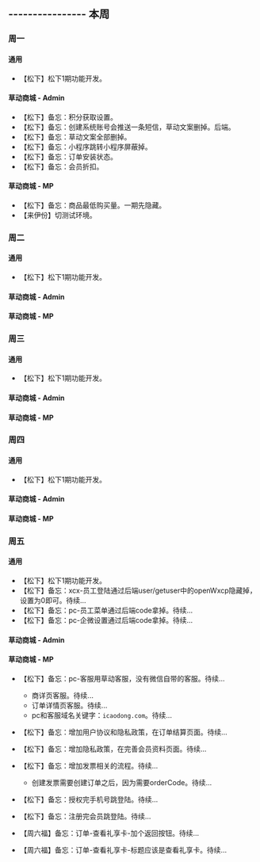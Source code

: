 ## ---------------- 本周

### 周一
#### 通用
* 【松下】松下1期功能开发。
#### 草动商城 - Admin
* 【松下】备忘：积分获取设置。
* 【松下】备忘：创建系统账号会推送一条短信，草动文案删掉。后端。
* 【松下】备忘：草动文案全部删掉。
* 【松下】备忘：小程序跳转小程序屏蔽掉。
* 【松下】备忘：订单安装状态。
* 【松下】备忘：会员折扣。
#### 草动商城 - MP
* 【松下】备忘：商品最低购买量。一期先隐藏。
* 【来伊份】切测试环境。

### 周二
#### 通用
* 【松下】松下1期功能开发。
#### 草动商城 - Admin
#### 草动商城 - MP

### 周三
#### 通用
* 【松下】松下1期功能开发。
#### 草动商城 - Admin
#### 草动商城 - MP

### 周四
#### 通用
* 【松下】松下1期功能开发。
#### 草动商城 - Admin
#### 草动商城 - MP

### 周五
#### 通用
* 【松下】松下1期功能开发。
* 【松下】备忘：xcx-员工登陆通过后端user/getuser中的openWxcp隐藏掉，设置为0即可。待续...
* 【松下】备忘：pc-员工菜单通过后端code拿掉。待续...
* 【松下】备忘：pc-企微设置通过后端code拿掉。待续...
#### 草动商城 - Admin
#### 草动商城 - MP
* 【松下】备忘：pc-客服用草动客服，没有微信自带的客服。待续...
  - 商详页客服。待续...
  - 订单详情页客服。待续...
  - pc和客服域名关键字：`icaodong.com`。待续...
* 【松下】备忘：增加用户协议和隐私政策，在订单结算页面。待续...
* 【松下】备忘：增加隐私政策，在完善会员资料页面。待续...
* 【松下】备忘：增加发票相关的流程。待续...
  - 创建发票需要创建订单之后，因为需要orderCode。待续...

* 【松下】备忘：授权完手机号跳登陆。待续...
* 【松下】备忘：注册完会员跳登陆。待续...

* 【周六福】备忘：订单-查看礼享卡-加个返回按钮。待续...
* 【周六福】备忘：订单-查看礼享卡-标题应该是查看礼享卡。待续...
